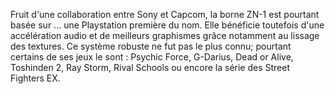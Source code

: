 Fruit d'une collaboration entre Sony et Capcom, la borne ZN-1 est pourtant basée sur ... une Playstation première du nom. Elle bénéficie toutefois d'une accélération audio et de meilleurs graphismes grâce notamment au lissage des textures.
Ce système robuste ne fut pas le plus connu; pourtant certains de ses jeux le sont : Psychic Force, G-Darius, Dead or Alive, Toshinden 2, Ray Storm, Rival Schools ou encore la série des Street Fighters EX.